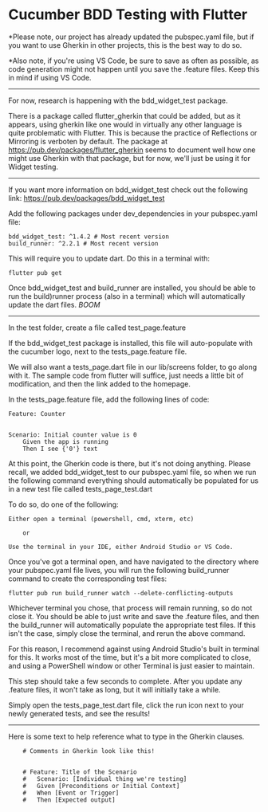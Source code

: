 Cucumber BDD Testing with Flutter
=================================


*Please note, our project has already updated the pubspec.yaml file, but if you want to use Gherkin in other projects, this is the best way to do so.

*Also note, if you're using VS Code, be sure to save as often as possible, as code generation might not happen until you save the .feature files. Keep this in mind if using VS Code.


---

For now, research is happening with the bdd_widget_test package.

There is a package called flutter_gherkin that could be added, but as it appears, using gherkin like one would in virtually any other language is quite problematic with Flutter. This is because the practice of Reflections or Mirroring is verboten by default. The package at https://pub.dev/packages/flutter_gherkin seems to document well how one might use Gherkin with that package, but for now, we'll just be using it for Widget testing.

---


If you want more information on bdd_widget_test check out the following link:
https://pub.dev/packages/bdd_widget_test

Add the following packages under dev_dependencies in your pubspec.yaml file:

    bdd_widget_test: ^1.4.2 # Most recent version
    build_runner: ^2.2.1 # Most recent version


This will require you to update dart. Do this in a terminal with:

    flutter pub get

Once bdd_widget_test and build_runner are installed, you should be able to run the build)runner process (also in a terminal) which will automatically update the dart files. *BOOM*


---


In the test folder, create a file called test_page.feature

If the bdd_widget_test package is installed, this file will auto-populate with the cucumber logo, next to the tests_page.feature file.

We will also want a tests_page.dart file in our lib/screens folder, to go along with it. The sample code from flutter will suffice, just needs a little bit of modification, and then the link added to the homepage.

In the tests_page.feature file, add the following lines of code:


    Feature: Counter


    Scenario: Initial counter value is 0
        Given the app is running
        Then I see {'0'} text



At this point, the Gherkin code is there, but it's not doing anything. Please recall, we added bdd_widget_test to our pubspec.yaml file, so when we run the following command everything should automatically be populated for us in a new test file called tests_page_test.dart

To do so, do one of the following:

    Either open a terminal (powershell, cmd, xterm, etc)

        or
    
    Use the terminal in your IDE, either Android Studio or VS Code. 


Once you've got a terminal open, and have navigated to the directory where your pubspec.yaml file lives, you will run the following build_runner command to create the corresponding test files:

    flutter pub run build_runner watch --delete-conflicting-outputs


Whichever terminal you chose, that process will remain running, so do not close it. You should be able to just write and save the .feature files, and then the build_runner will automatically populate the appropriate test files. If this isn't the case, simply close the terminal, and rerun the above command.

For this reason, I recommend against using Android Studio's built in terminal for this. It works most of the time, but it's a bit more complicated to close, and using a PowerShell window or other Terminal is just easier to maintain.


This step should take a few seconds to complete. After you update any .feature files, it won't take as long, but it will initially take a while.


Simply open the tests_page_test.dart file, click the run icon next to your newly generated tests, and see the results!


---


Here is some text to help reference what to type in the Gherkin clauses.

        # Comments in Gherkin look like this!


        # Feature: Title of the Scenario
        #   Scenario: [Individual thing we're testing]
        #   Given [Preconditions or Initial Context]
        #   When [Event or Trigger]
        #   Then [Expected output]
